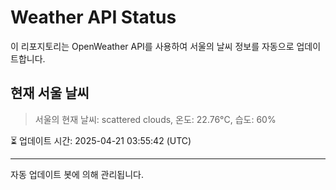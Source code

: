 
# Weather API Status

이 리포지토리는 OpenWeather API를 사용하여 서울의 날씨 정보를 자동으로 업데이트합니다.

## 현재 서울 날씨
> 서울의 현재 날씨: scattered clouds, 온도: 22.76°C, 습도: 60%

⏳ 업데이트 시간: 2025-04-21 03:55:42 (UTC)

---
자동 업데이트 봇에 의해 관리됩니다.
